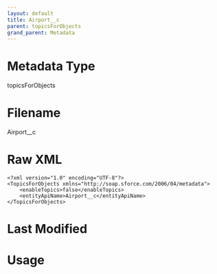 ```yaml
---
layout: default
title: Airport__c
parent: topicsForObjects
grand_parent: Metadata
---
```

# Metadata Type
topicsForObjects


# Filename 
Airport__c


# Raw XML
```
<?xml version="1.0" encoding="UTF-8"?>
<TopicsForObjects xmlns="http://soap.sforce.com/2006/04/metadata">
    <enableTopics>false</enableTopics>
    <entityApiName>Airport__c</entityApiName>
</TopicsForObjects>
```


# Last Modified


# Usage

